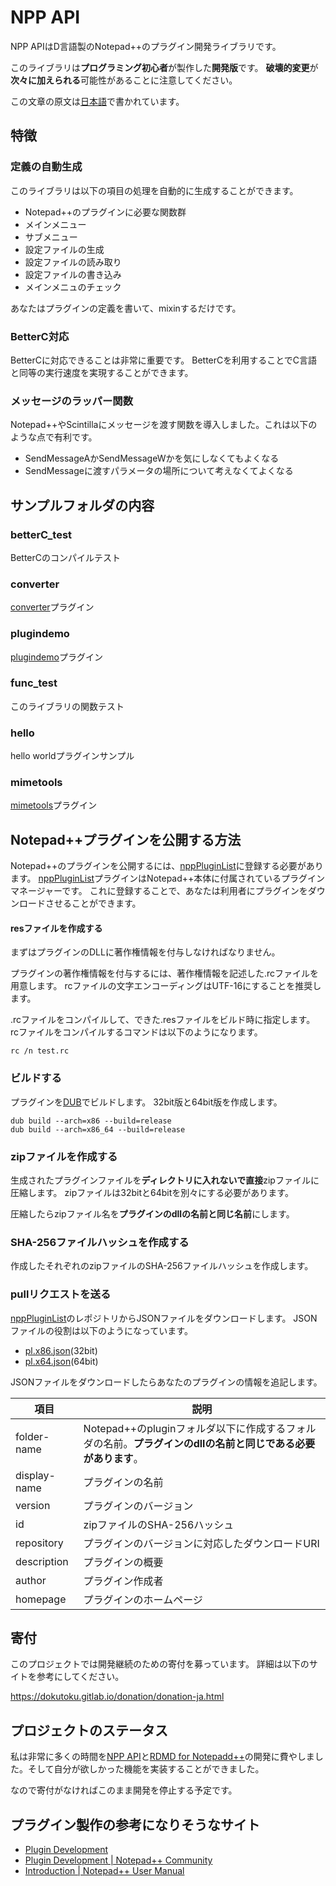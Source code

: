 # NPP API
NPP APIはD言語製のNotepad++のプラグイン開発ライブラリです。

このライブラリは**プログラミング初心者**が製作した**開発版**です。
**破壊的変更**が**次々に加えられる**可能性があることに注意してください。

この文章の原文は[日本語](https://gitlab.com/dokutoku/npp-api/blob/master/README-ja.md)で書かれています。

## 特徴
### 定義の自動生成
このライブラリは以下の項目の処理を自動的に生成することができます。

- Notepad++のプラグインに必要な関数群
- メインメニュー
- サブメニュー
- 設定ファイルの生成
- 設定ファイルの読み取り
- 設定ファイルの書き込み
- メインメニュのチェック

あなたはプラグインの定義を書いて、mixinするだけです。

### BetterC対応
BetterCに対応できることは非常に重要です。
BetterCを利用することでC言語と同等の実行速度を実現することができます。

### メッセージのラッパー関数
Notepad++やScintillaにメッセージを渡す関数を導入しました。これは以下のような点で有利です。

- SendMessageAかSendMessageWかを気にしなくてもよくなる
- SendMessageに渡すパラメータの場所について考えなくてよくなる

## サンプルフォルダの内容
### betterC_test
BetterCのコンパイルテスト

### converter
[converter](https://github.com/npp-plugins/converter)プラグイン

### plugindemo
[plugindemo](https://github.com/npp-plugins/plugindemo)プラグイン

### func_test
このライブラリの関数テスト

### hello
hello worldプラグインサンプル

### mimetools
[mimetools](https://github.com/npp-plugins/mimetools)プラグイン

## Notepad++プラグインを公開する方法
Notepad++のプラグインを公開するには、[nppPluginList](https://github.com/notepad-plus-plus/nppPluginList)に登録する必要があります。
[nppPluginList](https://github.com/notepad-plus-plus/nppPluginList)プラグインはNotepad++本体に付属されているプラグインマネージャーです。
これに登録することで、あなたは利用者にプラグインをダウンロードさせることができます。

#### resファイルを作成する
まずはプラグインのDLLに著作権情報を付与しなければなりません。

プラグインの著作権情報を付与するには、著作権情報を記述した.rcファイルを用意します。
rcファイルの文字エンコーディングはUTF-16にすることを推奨します。

.rcファイルをコンパイルして、できた.resファイルをビルド時に指定します。
rcファイルをコンパイルするコマンドは以下のようになります。

```
rc /n test.rc
```

### ビルドする
プラグインを[DUB](https://code.dlang.org/)でビルドします。
32bit版と64bit版を作成します。

```
dub build --arch=x86 --build=release
dub build --arch=x86_64 --build=release
```

### zipファイルを作成する
生成されたプラグインファイルを**ディレクトリに入れないで直接**zipファイルに圧縮します。
zipファイルは32bitと64bitを別々にする必要があります。

圧縮したらzipファイル名を**プラグインのdllの名前と同じ名前**にします。

### SHA-256ファイルハッシュを作成する
作成したそれぞれのzipファイルのSHA-256ファイルハッシュを作成します。

### pullリクエストを送る
[nppPluginList](https://github.com/notepad-plus-plus/nppPluginList)のレポジトリからJSONファイルをダウンロードします。
JSONファイルの役割は以下のようになっています。

- [pl.x86.json](https://github.com/notepad-plus-plus/nppPluginList/blob/master/src/pl.x86.json)(32bit)
- [pl.x64.json](https://github.com/notepad-plus-plus/nppPluginList/blob/master/src/pl.x64.json)(64bit)

JSONファイルをダウンロードしたらあなたのプラグインの情報を追記します。

| 項目 | 説明 |
| --- | --- |
| folder-name | Notepad++のpluginフォルダ以下に作成するフォルダの名前。**プラグインのdllの名前と同じである必要があります**。 |
| display-name | プラグインの名前 |
| version | プラグインのバージョン |
| id | zipファイルのSHA-256ハッシュ |
| repository | プラグインのバージョンに対応したダウンロードURI |
| description | プラグインの概要 |
| author | プラグイン作成者 |
| homepage | プラグインのホームページ |

## 寄付
このプロジェクトでは開発継続のための寄付を募っています。
詳細は以下のサイトを参考にしてください。

https://dokutoku.gitlab.io/donation/donation-ja.html

## プロジェクトのステータス
私は非常に多くの時間を[NPP API](https://gitlab.com/dokutoku/npp-api)と[RDMD for Notepadd++](https://gitlab.com/dokutoku/rdmd-for-npp)の開発に費やしました。そして自分が欲しかった機能を実装することができました。

なので寄付がなければこのまま開発を停止する予定です。

## プラグイン製作の参考になりそうなサイト
- [Plugin Development](https://web.archive.org/web/20190717193010/http://docs.notepad-plus-plus.org/index.php?title=Plugin_Development)
- [Plugin Development | Notepad++ Community](https://community.notepad-plus-plus.org/category/5/plugin-development)
- [Introduction | Notepad++ User Manual](https://npp-user-manual.org)
